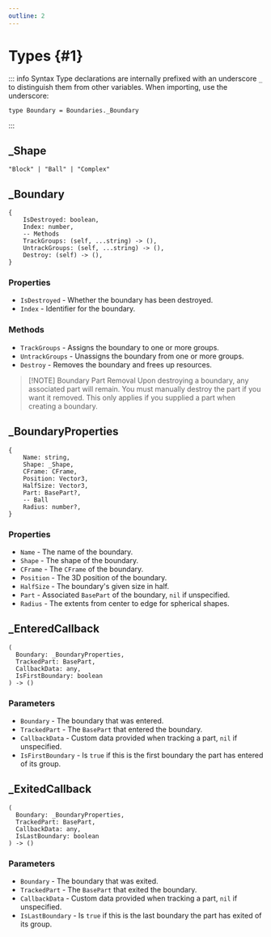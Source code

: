 ```yaml
---
outline: 2
---
```


# Types {#1}
::: info Syntax
Type declarations are internally prefixed with an underscore `_` to distinguish them from other variables. When importing, use the underscore:
```luau:no-line-numbers
type Boundary = Boundaries._Boundary
```
:::

## _Shape
```luau:no-line-numbers
"Block" | "Ball" | "Complex"
```

## _Boundary
```luau:no-line-numbers
{
	IsDestroyed: boolean,
	Index: number,
	-- Methods
	TrackGroups: (self, ...string) -> (),
	UntrackGroups: (self, ...string) -> (),
	Destroy: (self) -> (),
}
```
### Properties
- `IsDestroyed` - Whether the boundary has been destroyed.
- `Index` - Identifier for the boundary.
### Methods
- `TrackGroups` - Assigns the boundary to one or more groups.
- `UntrackGroups` - Unassigns the boundary from one or more groups.
- `Destroy` - Removes the boundary and frees up resources.
> [!NOTE] Boundary Part Removal
> Upon destroying a boundary, any associated part will remain. You must manually destroy the part if you want it removed. This only applies if you supplied a part when creating a boundary.

## _BoundaryProperties
```luau:no-line-numbers
{
	Name: string,
	Shape: _Shape,
	CFrame: CFrame,
	Position: Vector3,
	HalfSize: Vector3,
	Part: BasePart?,
	-- Ball
	Radius: number?,
}
```
### Properties
- `Name` - The name of the boundary.
- `Shape` - The shape of the boundary.
- `CFrame` - The `CFrame` of the boundary.
- `Position` - The 3D position of the boundary.
- `HalfSize` - The boundary's given size in half.
- `Part` - Associated `BasePart` of the boundary, `nil` if unspecified.
- `Radius` - The extents from center to edge for spherical shapes.

## _EnteredCallback
```luau:no-line-numbers
(
  Boundary: _BoundaryProperties,
  TrackedPart: BasePart,
  CallbackData: any,
  IsFirstBoundary: boolean
) -> ()
```
### Parameters
- `Boundary` - The boundary that was entered.
- `TrackedPart` - The `BasePart` that entered the boundary.
- `CallbackData` - Custom data provided when tracking a part, `nil` if unspecified.
- `IsFirstBoundary` - Is `true` if this is the first boundary the part has entered of its group.

## _ExitedCallback
```luau:no-line-numbers
(
  Boundary: _BoundaryProperties,
  TrackedPart: BasePart,
  CallbackData: any,
  IsLastBoundary: boolean
) -> ()
```
### Parameters
- `Boundary` - The boundary that was exited.
- `TrackedPart` - The `BasePart` that exited the boundary.
- `CallbackData` - Custom data provided when tracking a part, `nil` if unspecified.
- `IsLastBoundary` - Is `true` if this is the last boundary the part has exited of its group.